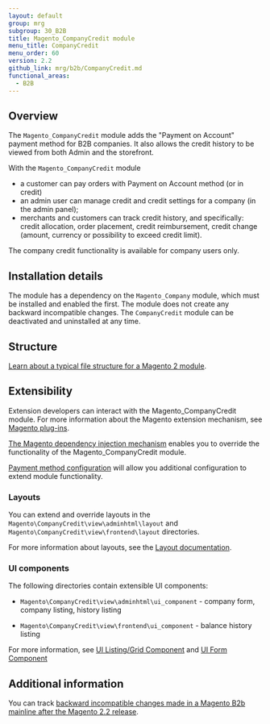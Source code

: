```yaml
---
layout: default
group: mrg
subgroup: 30_B2B
title: Magento_CompanyCredit module
menu_title: CompanyCredit
menu_order: 60
version: 2.2
github_link: mrg/b2b/CompanyCredit.md
functional_areas:
  - B2B
---
```


## Overview

The `Magento_CompanyCredit` module adds the "Payment on Account" payment method for B2B companies. It also allows the credit history to be viewed from both Admin and the storefront.

With the `Magento_CompanyCredit` module

- a customer can pay orders with Payment on Account method (or in credit)
- an admin user can manage credit and credit settings for a company (in the admin panel);
- merchants and customers can track credit history, and specifically: credit allocation, order placement, credit reimbursement, credit change (amount, currency or possibility to exceed credit limit).

The company credit functionality is available for company users only.

## Installation details

The module has a dependency on the `Magento_Company` module, which must be installed and enabled the first. The module does not create any backward incompatible changes. The `CompanyCredit` module can be deactivated and uninstalled at any time.

## Structure

[Learn about a typical file structure for a Magento 2 module]({{page.baseurl}}extension-dev-guide/build/module-file-structure.html).

## Extensibility

Extension developers can interact with the Magento_CompanyCredit module. For more information about the Magento extension mechanism, see [Magento plug-ins]({{page.baseurl}}extension-dev-guide/plugins.html).

[The Magento dependency injection mechanism]({{page.baseurl}}extension-dev-guide/depend-inj.html) enables you to override the functionality of the Magento_CompanyCredit module.

[Payment method configuration]({{page.baseurl}}payments-integrations/base-integration/payment-option-config.html) will allow you additional configuration to extend module functionality.

### Layouts

You can extend and override layouts in the `Magento\CompanyCredit\view\adminhtml\layout` and `Magento\CompanyCredit\view\frontend\layout` directories.

For more information about layouts, see the [Layout documentation]({{page.baseurl}}frontend-dev-guide/layouts/layout-overview.html).

### UI components

The following directories contain extensible UI components:

* `Magento\CompanyCredit\view\adminhtml\ui_component` -  company form, company listing, history listing

* `Magento\CompanyCredit\view\frontend\ui_component` - balance history listing

For more information, see [UI Listing/Grid Component]({{page.baseurl}}ui-components/ui-listing-grid.html) and [UI Form Component]({{page.baseurl}}ui_comp_guide/components/ui-form.html)

## Additional information

You can track [backward incompatible changes made in a Magento B2b mainline after the Magento 2.2 release]({{page.baseurl}}release-notes/changes/b2b_changes.html).
